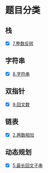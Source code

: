 # 题目分类
## 栈
- [x] [7.整数反转](https://leetcode-cn.com/problems/reverse-integer/)
## 字符串
- [x] [8.字符串](https://leetcode-cn.com/problems/string-to-integer-atoi/)
## 双指针
- [x] [9.回文数](https://leetcode-cn.com/problems/palindrome-number/)

## 链表

- [x] [2.两数相加](https://leetcode-cn.com/problems/add-two-numbers/)


## 动态规划
- [x] [5.最长回文子串](https://leetcode-cn.com/problems/longest-palindromic-substring/)